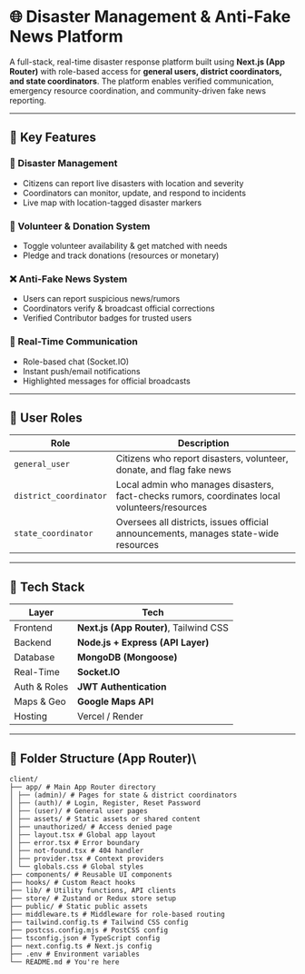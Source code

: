 # 🌐 Disaster Management & Anti-Fake News Platform

A full-stack, real-time disaster response platform built using **Next.js (App Router)** with role-based access for **general users, district coordinators, and state coordinators**. The platform enables verified communication, emergency resource coordination, and community-driven fake news reporting.

---

## 📌 Key Features

### 🚨 Disaster Management
- Citizens can report live disasters with location and severity
- Coordinators can monitor, update, and respond to incidents
- Live map with location-tagged disaster markers

### 🤝 Volunteer & Donation System
- Toggle volunteer availability & get matched with needs
- Pledge and track donations (resources or monetary)

### ❌ Anti-Fake News System
- Users can report suspicious news/rumors
- Coordinators verify & broadcast official corrections
- Verified Contributor badges for trusted users

### 💬 Real-Time Communication
- Role-based chat (Socket.IO)
- Instant push/email notifications
- Highlighted messages for official broadcasts

---

## 👥 User Roles

| Role               | Description |
|--------------------|-------------|
| `general_user`     | Citizens who report disasters, volunteer, donate, and flag fake news |
| `district_coordinator` | Local admin who manages disasters, fact-checks rumors, coordinates local volunteers/resources |
| `state_coordinator`    | Oversees all districts, issues official announcements, manages state-wide resources |

---

## 🧱 Tech Stack

| Layer         | Tech                             |
|---------------|----------------------------------|
| Frontend      | **Next.js (App Router)**, Tailwind CSS |
| Backend       | **Node.js + Express (API Layer)** |
| Database      | **MongoDB (Mongoose)**           |
| Real-Time     | **Socket.IO**                    |
| Auth & Roles  | **JWT Authentication**           |
| Maps & Geo    | **Google Maps API**              |
| Hosting       | Vercel / Render                  |

---

## 📁 Folder Structure (App Router)\
```
client/
├── app/ # Main App Router directory
│ ├── (admin)/ # Pages for state & district coordinators
│ ├── (auth)/ # Login, Register, Reset Password
│ ├── (user)/ # General user pages
│ ├── assets/ # Static assets or shared content
│ ├── unauthorized/ # Access denied page
│ ├── layout.tsx # Global app layout
│ ├── error.tsx # Error boundary
│ ├── not-found.tsx # 404 handler
│ ├── provider.tsx # Context providers
│ └── globals.css # Global styles
├── components/ # Reusable UI components
├── hooks/ # Custom React hooks
├── lib/ # Utility functions, API clients
├── store/ # Zustand or Redux store setup
├── public/ # Static public assets
├── middleware.ts # Middleware for role-based routing
├── tailwind.config.ts # Tailwind CSS config
├── postcss.config.mjs # PostCSS config
├── tsconfig.json # TypeScript config
├── next.config.ts # Next.js config
├── .env # Environment variables
└── README.md # You're here
```
